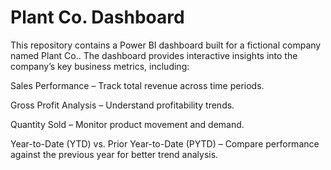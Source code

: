 # Plant Co. Dashboard

This repository contains a Power BI dashboard built for a fictional company named Plant Co.. The dashboard provides interactive insights into the company’s key business metrics, including:

Sales Performance – Track total revenue across time periods.

Gross Profit Analysis – Understand profitability trends.

Quantity Sold – Monitor product movement and demand.

Year-to-Date (YTD) vs. Prior Year-to-Date (PYTD) – Compare performance against the previous year for better trend analysis.
